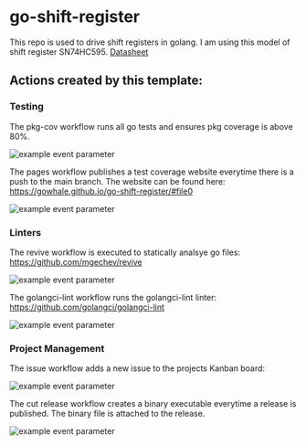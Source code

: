 # go-shift-register

This repo is used to drive shift registers in golang. I am using this model of shift register SN74HC595. [Datasheet](https://www.ti.com/lit/ds/symlink/sn74hc595.pdf?ts=1670067468436&ref_url=https%253A%252F%252Fwww.ti.com%252Fproduct%252FSN74HC595)

## Actions created by this template:


### Testing

The pkg-cov workflow runs all go tests and ensures pkg coverage is above 80%.

![example event parameter](https://github.com/gowhale/go-shift-register/actions/workflows/pkg-cov.yml/badge.svg?event=push)

The pages workflow publishes a test coverage website everytime there is a push to the main branch. The website can be found here: https://gowhale.github.io/go-shift-register/#file0

![example event parameter](https://github.com/gowhale/go-shift-register/actions/workflows/pages.yml/badge.svg?event=push)

### Linters

The revive workflow is executed to statically analsye go files: https://github.com/mgechev/revive

![example event parameter](https://github.com/gowhale/go-shift-register/actions/workflows/revive.yml/badge.svg?event=push)

The golangci-lint workflow runs the golangci-lint linter: https://github.com/golangci/golangci-lint

![example event parameter](https://github.com/gowhale/go-shift-register/actions/workflows/golangci-lint.yml/badge.svg?event=push)

### Project Management

The issue workflow adds a new issue to the projects Kanban board:

![example event parameter](https://github.com/gowhale/go-shift-register/actions/workflows/issue.yml/badge.svg?event=push)

The cut release workflow creates a binary executable everytime a release is published. The binary file is attached to the release.

![example event parameter](https://github.com/gowhale/go-shift-register/actions/workflows/cut-release.yml/badge.svg?event=push)

